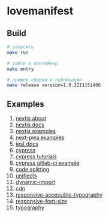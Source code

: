 # lovemanifest

## Build

```sh
# запусить
make run

# зайти в контейнер
make entry

# пример сборки и публикации
make release version=1.0.2211151406
```

## Examples

1. [nextjs about](https://nextjs.org/learn/foundations/about-nextjs)
2. [nextjs docs](https://nextjs.org/docs/getting-started)
3. [nextjs examples](https://github.com/vercel/next.js/tree/canary/examples)
4. [next-pwa examples](https://github.com/shadowwalker/next-pwa/tree/master/examples)
5. [jest docs](https://jestjs.io/docs/getting-started)
6. [cypress](https://github.com/vercel/next.js/tree/canary/examples/with-cypress)
7. [cypress tutorials](https://docs.cypress.io/examples/examples/tutorials)
8. [cypress gitlab-ci example](https://gitlab.com/cypress-io/cypress-example-docker-gitlab/-/blob/master/.gitlab-ci.yml)
9. [code splitting](https://nextjs.org/docs/migrating/from-react-router#code-splitting)
10. [unifiedjs](https://unifiedjs.com/learn/)
11. [dynamic-import](https://nextjs.org/docs/advanced-features/dynamic-import)
12. [cdn](https://imgix.com/)
13. [responsive-accessible-typography](https://blog.eleven-labs.com/en/responsive-accessible-typography/)
14. [responsive-font-size](https://matthewjamestaylor.com/responsive-font-size)
15. [typography](https://web.dev/learn/design/typography/)
